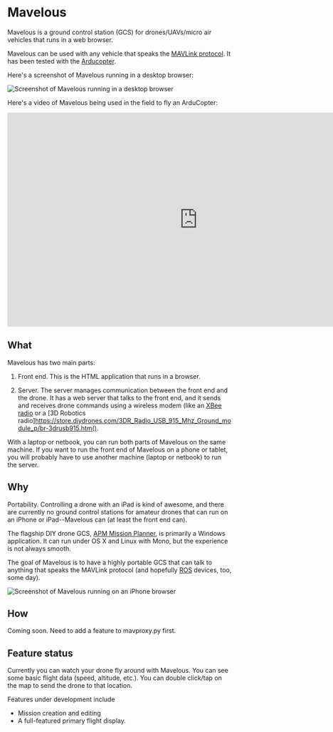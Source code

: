 Mavelous
========

Mavelous is a ground control station (GCS) for drones/UAVs/micro air
vehicles that runs in a web browser.

Mavelous can be used with any vehicle that speaks the [MAVLink
protocol](http://qgroundcontrol.org/mavlink/start).  It has been
tested with the [Arducopter](http://code.google.com/p/arducopter/).

Here's a screenshot of Mavelous running in a desktop browser:

![Screenshot of Mavelous running in a desktop
browser](https://github.com/wiseman/mavelous/raw/master/screenshots/mavelous-desktop-s.jpg
"Mavelous in a desktop browser")

Here's a video of Mavelous being used in the field to fly an
ArduCopter:

<iframe width="853" height="480"
src="http://www.youtube.com/embed/gEhxnVNXYeg" frameborder="0"
allowfullscreen></iframe>


What
----

Mavelous has two main parts:

1. Front end.  This is the HTML application that runs in a browser.

2. Server.  The server manages communication between the front end and
the drone.  It has a web server that talks to the front end, and it
sends and receives drone commands using a wireless modem (like an
[XBee radio](http://www.sparkfun.com/products/9099) or a [3D Robotics
radio]https://store.diydrones.com/3DR_Radio_USB_915_Mhz_Ground_module_p/br-3drusb915.htm().

With a laptop or netbook, you can run both parts of Mavelous on the
same machine.  If you want to run the front end of Mavelous on a phone
or tablet, you will probably have to use another machine (laptop or
netbook) to run the server.


Why
---

Portability.  Controlling a drone with an iPad is kind of awesome, and
there are currently no ground control stations for amateur drones that
can run on an iPhone or iPad--Mavelous can (at least the front end
can).

The flagship DIY drone GCS, [APM Mission
Planner](http://code.google.com/p/ardupilot-mega/wiki/Mission), is
primarily a Windows application.  It can run under OS X and Linux with
Mono, but the experience is not always smooth.

The goal of Mavelous is to have a highly portable GCS that can talk to
anything that speaks the MAVLink protocol (and hopefully
[ROS](http://www.willowgarage.com/pages/software/ros-platform)
devices, too, some day).

![Screenshot of Mavelous running on an iPhone
browser](https://github.com/wiseman/mavelous/raw/master/screenshots/mavelous-iphone-s.jpg
"Mavelous in an iPhone browser")


How
---

Coming soon.  Need to add a feature to mavproxy.py first.


Feature status
--------------

Currently you can watch your drone fly around with Mavelous.  You can
see some basic flight data (speed, altitude, etc.).  You can double
click/tap on the map to send the drone to that location.

Features under development include

* Mission creation and editing
* A full-featured primary flight display.
